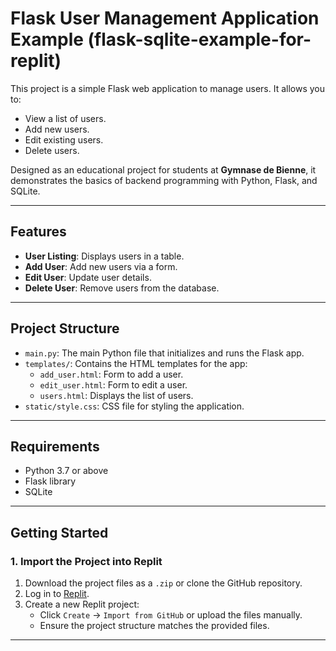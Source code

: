  # Flask User Management Application Example (flask-sqlite-example-for-replit)

This project is a simple Flask web application to manage users. It allows you to:
- View a list of users.
- Add new users.
- Edit existing users.
- Delete users.

Designed as an educational project for students at **Gymnase de Bienne**, it demonstrates the basics of backend programming with Python, Flask, and SQLite.

---

## Features

- **User Listing**: Displays users in a table.
- **Add User**: Add new users via a form.
- **Edit User**: Update user details.
- **Delete User**: Remove users from the database.

---

## Project Structure

- `main.py`: The main Python file that initializes and runs the Flask app.
- `templates/`: Contains the HTML templates for the app:
  - `add_user.html`: Form to add a user.
  - `edit_user.html`: Form to edit a user.
  - `users.html`: Displays the list of users.
- `static/style.css`: CSS file for styling the application.

---

## Requirements

- Python 3.7 or above
- Flask library
- SQLite

---

## Getting Started

### **1. Import the Project into Replit**

1. Download the project files as a `.zip` or clone the GitHub repository.
2. Log in to [Replit](https://replit.com/).
3. Create a new Replit project:
   - Click `Create` -> `Import from GitHub` or upload the files manually.
   - Ensure the project structure matches the provided files.

---
